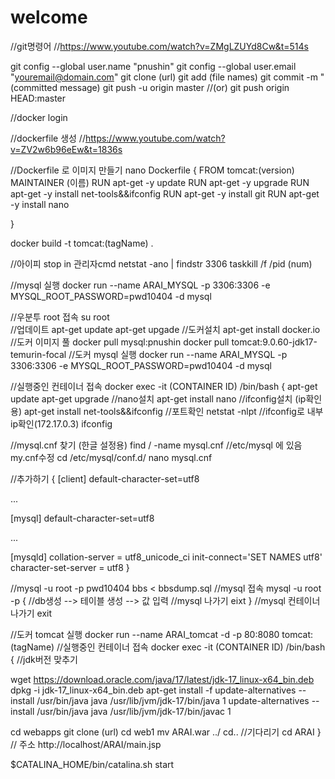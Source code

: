 # welcome

//git명령어
//https://www.youtube.com/watch?v=ZMgLZUYd8Cw&t=514s

git config --global user.name "pnushin"
git config --global user.email "youremail@domain.com"
git clone (url)
git add (file names)
git commit -m "(committed message)
git push -u origin master //(or) git push origin HEAD:master


//docker login

//dockerfile 생성
//https://www.youtube.com/watch?v=ZV2w6b96eEw&t=1836s

//Dockerfile 로 이미지 만들기
nano Dockerfile
{
FROM tomcat:(version)
MAINTAINER (이름)
RUN apt-get -y update
RUN apt-get -y upgrade
RUN apt-get -y install net-tools&&ifconfig
RUN apt-get -y install git
RUN apt-get -y install nano

}

docker build -t tomcat:(tagName) .

//아이피 stop in 관리자cmd
netstat -ano | findstr 3306
taskkill /f /pid (num)

//mysql 실행
docker run --name ARAI_MYSQL -p 3306:3306 -e MYSQL_ROOT_PASSWORD=pwd10404 -d mysql

//우분투 root 접속
su root  
//업데이트
apt-get update
apt-get upgade
//도커설치
apt-get install docker.io
//도커 이미지 풀
docker pull mysql:pnushin
docker pull tomcat:9.0.60-jdk17-temurin-focal
//도커 mysql 실행
docker run --name ARAI_MYSQL -p 3306:3306 -e MYSQL_ROOT_PASSWORD=pwd10404 -d mysql

//실행중인 컨테이너 접속
docker exec -it (CONTAINER ID) /bin/bash
{
apt-get update
apt-get upgrade
//nano설치
apt-get install nano
//ifconfig설치 (ip확인용)
apt-get install net-tools&&ifconfig
//포트확인
netstat -nlpt
//ifconfig로 내부ip확인(172.17.0.3)
ifconfig

//mysql.cnf 찾기 (한글 설정용)
find / -name mysql.cnf
//etc/mysql 에 있음 my.cnf수정
cd /etc/mysql/conf.d/
nano mysql.cnf

//추가하기
{
[client]
default-character-set=utf8

...

[mysql]
default-character-set=utf8

...

[mysqld]
collation-server = utf8_unicode_ci
init-connect='SET NAMES utf8'
character-set-server = utf8
}

//mysql -u root -p pwd10404 bbs < bbsdump.sql
//mysql 접속
mysql -u root -p
{
//db생성 --> 테이블 생성 --> 값 입력
//mysql 나가기
eixt
}
//mysql 컨테이너 나가기
exit

//도커 tomcat 실행 
docker run --name ARAI_tomcat -d -p 80:8080 tomcat:(tagName)
//실행중인 컨테이너 접속
 docker exec -it (CONTAINER ID) /bin/bash
{
//jdk버전 맞추기

wget https://download.oracle.com/java/17/latest/jdk-17_linux-x64_bin.deb
dpkg -i jdk-17_linux-x64_bin.deb
apt-get install -f
update-alternatives --install /usr/bin/java java /usr/lib/jvm/jdk-17/bin/java 1
update-alternatives --install /usr/bin/java java /usr/lib/jvm/jdk-17/bin/javac 1

cd webapps
git clone (url)
cd web1
mv ARAI.war ../
cd..
//기다리기
cd ARAI
}
// 주소 http://localhost/ARAI/main.jsp

$CATALINA_HOME/bin/catalina.sh start

